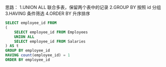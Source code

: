 
思路：
1.UNION ALL 联合多表，保留两个表中的记录
2.GROUP BY 按照 id 分组
3.HAVING 条件筛选
4.ORDER BY 升序排序
```sql
SELECT employee_id FROM
(
    SELECT employee_id FROM Employees
    UNION ALL
    SELECT employee_id FROM Salaries
) AS t
GROUP BY employee_id
HAVING count(employee_id) = 1
ORDER BY employee_id

```